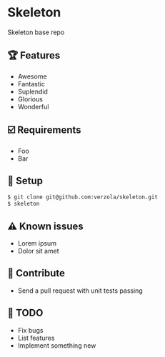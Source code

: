 # Skeleton
Skeleton base repo

## 🏆 Features
- Awesome
- Fantastic
- Suplendid
- Glorious
- Wonderful

## ☑️ Requirements
- Foo
- Bar

## 📜 Setup
```sh
$ git clone git@github.com:verzola/skeleton.git
$ skeleton
```

## ⚠️ Known issues
- Lorem ipsum
- Dolor sit amet

## 🙋 Contribute
- Send a pull request with unit tests passing

## 📝 TODO
- Fix bugs
- List features
- Implement something new
